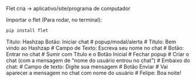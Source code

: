 Flet cria -> aplicativo/site/programa de computador

Importar o flet (Para rodar, no terminal):
```bash
pip install flet
```

Título: Hashzap
Botão: Iniciar chat
    # popup/modal/alerta
        # Título: Bem vindo ao Hashzap
        # Campo de Texto: Escreva seu nome no chat
        # Botão: Entrar no chat
            # Sumir com Título e o Botão Inicial
            # Fechar popup
            # Criar o chat (com a mensagem de "nome do usuário entrou no chat")
            # Embaixo do chat:
                # Campo de texto: Digite sua mensagem
                # Botão Enviar
                    # Vai aparecer a mensagem no chat com nome do usuário
                    # Felipe: Boa noite!
